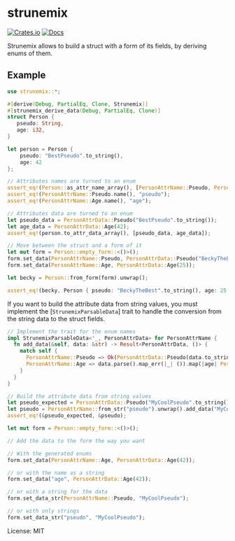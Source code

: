 # strunemix

[![Crates.io](https://img.shields.io/crates/v/strunemix.svg)](https://crates.io/crates/strunemix)
[![Docs](https://docs.rs/strunemix/badge.svg)](https://docs.rs/strunemix)

Strunemix allows to build a struct with a form of its fields, by deriving enums of them.

## Example

```rust
use strunemix::*;

#[derive(Debug, PartialEq, Clone, Strunemix)]
#[strunemix_derive_data(Debug, PartialEq, Clone)]
struct Person {
   pseudo: String,
   age: i32,
}

let person = Person {
    pseudo: "BestPseudo".to_string(),
    age: 42
};

// Attributes names are turned to an enum
assert_eq!(Person::as_attr_name_array(), [PersonAttrName::Pseudo, PersonAttrName::Age]);
assert_eq!(PersonAttrName::Pseudo.name(), "pseudo");
assert_eq!(PersonAttrName::Age.name(), "age");

// Attributes data are turned to an enum
let pseudo_data = PersonAttrData::Pseudo("BestPseudo".to_string());
let age_data = PersonAttrData::Age(42);
assert_eq!(person.to_attr_data_array(), [pseudo_data, age_data]);

// Move between the struct and a form of it
let mut form = Person::empty_form::<()>();
form.set_data(PersonAttrName::Pseudo, PersonAttrData::Pseudo("BeckyTheBest".to_string()));
form.set_data(PersonAttrName::Age, PersonAttrData::Age(25));

let becky = Person::from_form(form).unwrap();

assert_eq!(becky, Person { pseudo: "BeckyTheBest".to_string(), age: 25 });
```
If you want to build the attribute data from string values, you must implement the [`StrunemixParsableData`] trait to handle the conversion from the string data to the struct fields.

```rust
// Implement the trait for the enum names
impl StrunemixParsableData<'_, PersonAttrData> for PersonAttrName {
  fn add_data(&self, data: &str) -> Result<PersonAttrData, ()> {
    match self {
      PersonAttrName::Pseudo => Ok(PersonAttrData::Pseudo(data.to_string())),
      PersonAttrName::Age => data.parse().map_err(|_| ()).map(|age| PersonAttrData::Age(age))
    }
  }
}

// Build the attribute data from string values
let pseudo_expected = PersonAttrData::Pseudo("MyCoolPseudo".to_string());
let pseudo = PersonAttrName::from_str("pseudo").unwrap().add_data("MyCoolPseudo").unwrap();
assert_eq!(&pseudo_expected, &pseudo);

let mut form = Person::empty_form::<()>();

// Add the data to the form the way you want

// With the generated enums
form.set_data(PersonAttrName::Age, PersonAttrData::Age(42));

// or with the name as a string
form.set_data("age", PersonAttrData::Age(42));

// or with a string for the data
form.set_data_str(PersonAttrName::Pseudo, "MyCoolPseudo");

// or with only strings
form.set_data_str("pseudo", "MyCoolPseudo");

```

License: MIT

